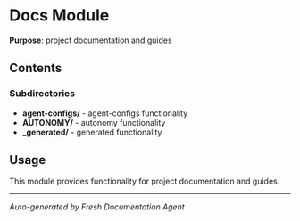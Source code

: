 # Docs Module

**Purpose**: project documentation and guides

## Contents


### Subdirectories

- **agent-configs/** - agent-configs functionality
- **AUTONOMY/** - autonomy functionality
- **_generated/** -  generated functionality


## Usage

This module provides functionality for project documentation and guides.

---
*Auto-generated by Fresh Documentation Agent*
